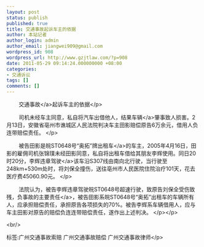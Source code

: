 ```yaml
---
layout: post
status: publish
published: true
title: 交通事故起诉车主的依据
author: 本站记者
author_login: admin
author_email: jiangwei909@gmail.com
wordpress_id: 908
wordpress_url: http://www.gzjtlaw.com/?p=908
date: 2011-05-29 09:14:24.000000000 +08:00
categories:
- 交通诉讼
tags: []
comments: []
---
```

<p><p>　　 <a>交通事故<&#47;a>起诉车主的依据<&#47;p><p>　　 司机未经车主同意，私自将汽车出借他人，结果<a>车辆<&#47;a>肇事致人损害。2月13日，安徽省亳州市谯城区人民法院判决车主田影赔偿原告6万余元，借用人负连带赔偿责任。 <&#47;p><p>　　 被告田影是皖ST0648号&ldquo;奥拓&rdquo;牌<a>出租车<&#47;a>的车主，2005年4月16日，田影的雇佣司机张锦璞未经田影同意，私自将出租车借给其朋友李辉使用。同日20时20分，李辉违章<a>驾驶<&#47;a>该车沿S307线由南向北行驶，当行驶至248km+530m处时，将刘保全撞伤，送往亳州市人民医院住院治疗101天，花去医疗费45060.90元。 <&#47;p><p>　　 法院认为，被告李辉违章驾驶皖ST0648号超速行驶，致原告刘保全受伤致残，负事故的<a>主要责任<&#47;a>，被告田影系皖ST0648号&ldquo;奥拓&rdquo;出租车的车辆所有人，应承担赔偿责任，承担原告各项损失的70%。被告李辉系车辆借用人，应与车主田影对原告的赔偿负连连带赔偿责任，遂作出上述判决。 <&#47;p><&#47;p><br&#47;><p>标签:广州交通事故索赔 广州交通事故赔偿 广州交通事故律师<&#47;p>
